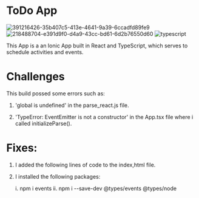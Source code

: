 # ToDo App
![391216426-35b407c5-413e-4641-9a39-6ccadfd89fe9](https://github.com/user-attachments/assets/ed6aa1d4-1fea-4b1a-a342-0017d581a0ea)
![218488704-e391d9f0-d4a9-43cc-bd61-6d2b76550d60](https://github.com/user-attachments/assets/5b9f34e5-cc3d-4758-999c-f4e46182f3b9)
![typescript](https://github.com/user-attachments/assets/dd18e2a5-e8a7-446f-856c-6a95baac6337)

This App is a an Ionic App built in React and TypeScript, which serves to schedule activities and events.

# Challenges
This build possed some errors such as:

 1. 'global is undefined' in the parse_react.js file.

 2.  'TypeError: EventEmitter is not a constructor' in the App.tsx file where i called initializeParse().
    
# Fixes: 
 1. I added the following lines of code to the index,html file.

    <script>
        if (global === undefined) {
            var global = window;
        }
    </script>


 2. I installed the following packages:

    i. npm i events
    ii. npm i --save-dev @types/events @types/node

    

